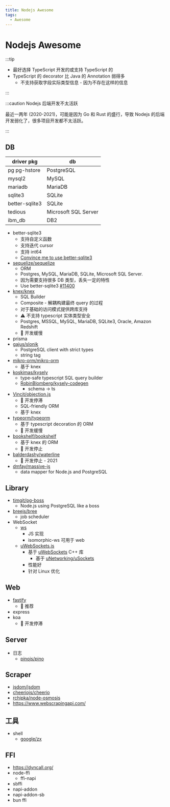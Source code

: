 ```yaml
---
title: Nodejs Awesome
tags:
  - Awesome
---
```


# Nodejs Awesome

:::tip

- 最好选择 TypeScript 开发的或支持 TypeScript 的
- TypeScript 的 decorator 比 Java 的 Annotation 弱得多
  - 不支持获取字段实际类型信息 - 因为不存在这样的信息

:::

:::caution Nodejs 后端开发不太活跃

最近一两年 (2020-2021)，可能是因为 Go 和 Rust 的盛行，导致 Nodejs 的后端开发弱化了，很多项目开发都不太活跃。

:::

## DB

| driver pkg     | db                   |
| -------------- | -------------------- |
| pg pg-hstore   | PostgreSQL           |
| mysql2         | MySQL                |
| mariadb        | MariaDB              |
| sqlite3        | SQLite               |
| better-sqlite3 | SQLite               |
| tedious        | Microsoft SQL Server |
| ibm_db         | DB2                  |

- better-sqlite3
  - 支持自定义函数
  - 支持迭代 cursor
  - 支持 int64
  - [Convince me to use better-sqlite3](https://github.com/WiseLibs/better-sqlite3/issues/262)
- [sequelize/sequelize](./sequelize.md)
  - ORM
  - Postgres, MySQL, MariaDB, SQLite, Microsoft SQL Server.
  - 因为需要支持很多 DB 类型，丢失一定的特性
  - Use better-sqlite3 [#11400](https://github.com/sequelize/sequelize/issues/11400)
- [knex/knex](https://github.com/knex/knex)
  - SQL Builder
  - Composite - 解耦构建最终 query 的过程
  - 对于基础的访问模式提供跨库支持
  - ⚠️ 不支持 typescript 实体类型安全
  - Postgres, MSSQL, MySQL, MariaDB, SQLite3, Oracle, Amazon Redshift
  - 🚧 开发缓慢
- prisma
- [gajus/slonik](https://github.com/gajus/slonik)
  - PostgreSQL client with strict types
  - string tag
- [mikro-orm/mikro-orm](https://github.com/mikro-orm/mikro-orm)
  - 基于 knex
- [koskimas/kysely](https://github.com/koskimas/kysely)
  - type-safe typescript SQL query builder
  - [RobinBlomberg/kysely-codegen](https://github.com/RobinBlomberg/kysely-codegen)
    - schema -> ts
- [Vincit/objection.js](https://github.com/Vincit/objection.js)
  - 🚧 开发停滞
  - SQL-friendly ORM
  - 基于 knex
- [typeorm/typeorm](https://github.com/typeorm/typeorm)
  - 基于 typescript decoration 的 ORM
  - 🚧 开发缓慢
- [bookshelf/bookshelf](https://github.com/bookshelf/bookshelf)
  - 基于 knex 的 ORM
  - 🚧 开发停止
- [balderdashy/waterline](https://github.com/balderdashy/waterline)
  - 🚧 开发停止 - 2021
- [dmfay/massive-js](https://gitlab.com/dmfay/massive-js)
  - data mapper for Node.js and PostgreSQL

## Library

- [timgit/pg-boss](https://github.com/timgit/pg-boss)
  - Node.js using PostgreSQL like a boss
- [breejs/bree](https://github.com/breejs/bree)
  - job scheduler
- WebSocket
  - [ws](https://github.com/websockets/ws)
    - JS 实现
    - isomorphic-ws 可用于 web
  - [uWebSockets.js](https://github.com/uNetworking/uWebSockets.js)
    - 基于 [uWebSockets](https://github.com/uNetworking/uWebSockets) C++ 库
      - 基于 [uNetworking/uSockets](https://github.com/uNetworking/uSockets)
    - 性能好
    - 针对 Linux 优化

## Web

- [fastify](./fastify.md)
  - 🌟 推荐
- express
- koa
  - 🚧 开发停滞

## Server

- 日志
  - [pinojs/pino](https://github.com/pinojs/pino)

## Scraper

- [jsdom/jsdom](https://github.com/jsdom/jsdom)
- [cheeriojs/cheerio](https://github.com/cheeriojs/cheerio)
- [rchipka/node-osmosis](https://github.com/rchipka/node-osmosis)
- https://www.webscrapingapi.com/

## 工具

- shell
  - [google/zx](https://github.com/google/zx)

## FFI

- https://dyncall.org/
- node-ffi
  - ffi-napi
- sbffi
- napi-addon
- napi-addon-sb
- bun ffi
